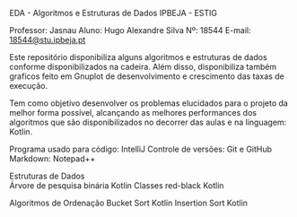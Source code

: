 EDA - Algoritmos e Estruturas de Dados
IPBEJA - ESTIG

Professor: Jasnau
Aluno: Hugo Alexandre Silva
Nº: 18544
E-mail: 18544@stu.ipbeja.pt

Este repositório disponibiliza alguns algoritmos e estruturas de dados conforme disponibilizados na cadeira.
Além disso, disponibiliza também graficos feito em Gnuplot de desenvolvimento e crescimento das taxas de execução.

Tem como objetivo desenvolver os problemas elucidados para o projeto da melhor forma possível, alcançando as melhores
performances dos algoritmos que são disponibilizados no decorrer das aulas e na linguagem: Kotlin.

Programa usado para código: IntelliJ
Controle de versões: Git e GitHub
Markdown: Notepad++

Estruturas de Dados			
Árvore de pesquisa binária		Kotlin
Classes red-black				Kotlin

Algoritmos de Ordenação	
Bucket Sort						Kotlin
Insertion Sort					Kotlin